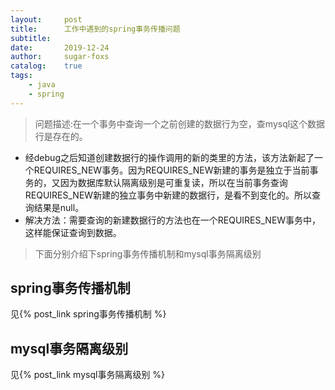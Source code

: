 ```yaml
---
layout:     post
title:      工作中遇到的spring事务传播问题
subtitle:   
date:       2019-12-24
author:     sugar-foxs
catalog: 	true
tags:
    - java
    - spring
---
```


> 问题描述:在一个事务中查询一个之前创建的数据行为空，查mysql这个数据行是存在的。
<!-- more -->
- 经debug之后知道创建数据行的操作调用的新的类里的方法，该方法新起了一个REQUIRES_NEW事务。因为REQUIRES_NEW新建的事务是独立于当前事务的，又因为数据库默认隔离级别是可重复读，所以在当前事务查询REQUIRES_NEW新建的独立事务中新建的数据行，是看不到变化的。所以查询结果是null。
- 解决方法：需要查询的新建数据行的方法也在一个REQUIRES_NEW事务中，这样能保证查询到数据。

> 下面分别介绍下spring事务传播机制和mysql事务隔离级别

## spring事务传播机制
见{% post_link spring事务传播机制 %}

## mysql事务隔离级别
见{% post_link mysql事务隔离级别 %}

